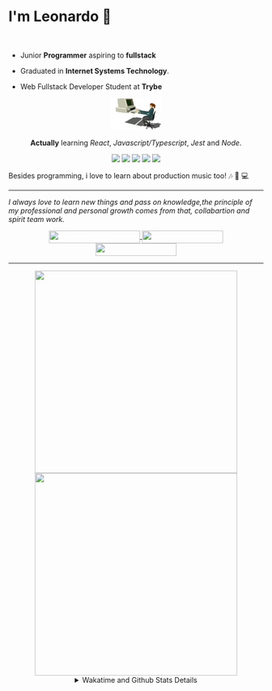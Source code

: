 # I'm Leonardo 🌈
<p align="center">
<img src="https://upload.wikimedia.org/wikipedia/en/thumb/0/05/Flag_of_Brazil.svg/1200px-Flag_of_Brazil.svg.png" width=20 height=15 / >
<img src="https://upload.wikimedia.org/wikipedia/commons/2/2b/Bandeira_do_estado_de_S%C3%A3o_Paulo.svg" width=20 height=15 / >
</p>

- Junior <b>Programmer</b> aspiring to <b>fullstack</b>

- Graduated in <b>Internet Systems Technology</b>.

- Web Fullstack Developer Student at <b>Trybe</b>

<div align="center">

<img src="./img/computer.gif" width="100px">

**Actually** learning _React_, _Javascript/Typescript_, _Jest_ and  _Node_. 

</div>
       
<p align="center">
<img src="https://badges.aleen42.com/src/react.svg">
<img src="https://badges.aleen42.com/src/javascript.svg">
<img src="https://badges.aleen42.com/src/typescript.svg">
<img src="https://badges.aleen42.com/src/jest_1.svg">
<img src="https://badges.aleen42.com/src/node.svg">
<br>
</p>

Besides programming, i love to learn about production music too! :notes: :musical_keyboard: :computer:

* * *

<i>I always love to learn new things and pass on knowledge,the principle of my professional and personal growth comes from that, collabartion and spirit team work.</i><br>

<div align="center">
       
<a href="https://www.linkedin.com/in/lcds90/">
  <img align="center" src="https://img.shields.io/static/v1?logo=linkedin&label=linkedin&message=lcds90&color=blue&style=for-the-badge" height=25 width=180/>
</a>
<a href="http://lcds.me">
  <img align="center" src="https://img.shields.io/static/v1?&label=Portflio&message=site&color=green&style=for-the-badge" height=25 width=160/>
</a>
<a href="mailto:lcds90@gmail.com">
  <img align="center" src="https://img.shields.io/static/v1?&logo=gmail&label=Send&message=Email&color=red&style=for-the-badge" height=25 width=160/>
</a>
       
</div>

* * *

<div align="center">
<a href="https://github.com/lcds90/">
  <img align="center" src="https://github-readme-stats.vercel.app/api/top-langs/?username=lcds90&langs_count=10&theme=gruvbox&layout=compact&include_all_commits=true" height="400px" width="400px"/>
</a>
<a href="https://wakatime.com/@lcds90">
  <img align="center" src="https://github-readme-stats.vercel.app/api/wakatime?username=lcds90&theme=gruvbox&layout=compact" height="400px" width="400px"/>
</a>
       
<details>
       <summary>Wakatime and Github Stats Details</summary>
       <div align="justify">
              
<!--START_SECTION:waka-->
![Profile Views](http://img.shields.io/badge/Profile%20Views-48-blue)

**🐱 My Github Data** 

> 🏆 538 Contributions in the Year 2021
 > 
> 📦 516.5 kB Used in Github's Storage 
 > 
> 💼 Opted to Hire
 > 
> 📜 39 Public Repositories 
 > 
> 🔑 36 Private Repositories  
 > 
**I'm a Night 🦉** 

```text
🌞 Morning    82 commits     ████░░░░░░░░░░░░░░░░░░░░░   15.71% 
🌆 Daytime    139 commits    ██████░░░░░░░░░░░░░░░░░░░   26.63% 
🌃 Evening    164 commits    ███████░░░░░░░░░░░░░░░░░░   31.42% 
🌙 Night      137 commits    ██████░░░░░░░░░░░░░░░░░░░   26.25%

```
📅 **I'm Most Productive on Saturday** 

```text
Monday       77 commits     ███░░░░░░░░░░░░░░░░░░░░░░   14.75% 
Tuesday      73 commits     ███░░░░░░░░░░░░░░░░░░░░░░   13.98% 
Wednesday    48 commits     ██░░░░░░░░░░░░░░░░░░░░░░░   9.2% 
Thursday     39 commits     █░░░░░░░░░░░░░░░░░░░░░░░░   7.47% 
Friday       67 commits     ███░░░░░░░░░░░░░░░░░░░░░░   12.84% 
Saturday     116 commits    █████░░░░░░░░░░░░░░░░░░░░   22.22% 
Sunday       102 commits    █████░░░░░░░░░░░░░░░░░░░░   19.54%

```


📊 **This Week I Spent My Time On** 

```text
⌚︎ Time Zone: America/Sao_Paulo

💬 Programming Languages: 
JavaScript               23 hrs 29 mins      ███████████░░░░░░░░░░░░░░   47.32% 
TypeScript               14 hrs 48 mins      ███████░░░░░░░░░░░░░░░░░░   29.82% 
CSS                      7 hrs 36 mins       ███░░░░░░░░░░░░░░░░░░░░░░   15.32% 
Markdown                 1 hr 21 mins        ░░░░░░░░░░░░░░░░░░░░░░░░░   2.74% 
HTML                     1 hr 17 mins        ░░░░░░░░░░░░░░░░░░░░░░░░░   2.6%

🔥 Editors: 
VS Code                  49 hrs 39 mins      █████████████████████████   100.0%

🐱‍💻 Projects: 
project-shopping-cart    18 hrs 58 mins      █████████░░░░░░░░░░░░░░░░   38.21% 
project-zoo-functions    8 hrs 24 mins       ████░░░░░░░░░░░░░░░░░░░░░   16.92% 
catalog-stit             6 hrs 24 mins       ███░░░░░░░░░░░░░░░░░░░░░░   12.89% 
localizalabs-react-develo4 hrs 32 mins       ██░░░░░░░░░░░░░░░░░░░░░░░   9.14% 
trybe-api-js             3 hrs 58 mins       ██░░░░░░░░░░░░░░░░░░░░░░░   8.01%

💻 Operating System: 
Linux                    47 hrs 46 mins      ████████████████████████░   96.22% 
Windows                  1 hr 52 mins        █░░░░░░░░░░░░░░░░░░░░░░░░   3.78%

```

**I Mostly Code in JavaScript** 

```text
JavaScript               21 repos            ███████░░░░░░░░░░░░░░░░░░   29.17% 
HTML                     15 repos            █████░░░░░░░░░░░░░░░░░░░░   20.83% 
TypeScript               14 repos            ████░░░░░░░░░░░░░░░░░░░░░   19.44% 
CSS                      6 repos             ██░░░░░░░░░░░░░░░░░░░░░░░   8.33% 
PHP                      5 repos             █░░░░░░░░░░░░░░░░░░░░░░░░   6.94%

```


**Timeline**

![Chart not found](https://raw.githubusercontent.com/lcds90/lcds90/main/charts/bar_graph.png) 


 Last Updated on 12/07/2021
<!--END_SECTION:waka-->
              
              
   </div>
</details>
       
       
</div>
